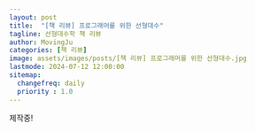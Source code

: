 ```yaml
---
layout: post
title:  "[책 리뷰] 프로그래머를 위한 선형대수"
tagline: 선형대수학 책 리뷰
author: MovingJu
categories: [책 리뷰]
image: assets/images/posts/[책 리뷰] 프로그래머를 위한 선형대수.jpg
lastmode: 2024-07-12 12:00:00
sitemap:
  changefreq: daily
  priority : 1.0
---
```


제작중!

